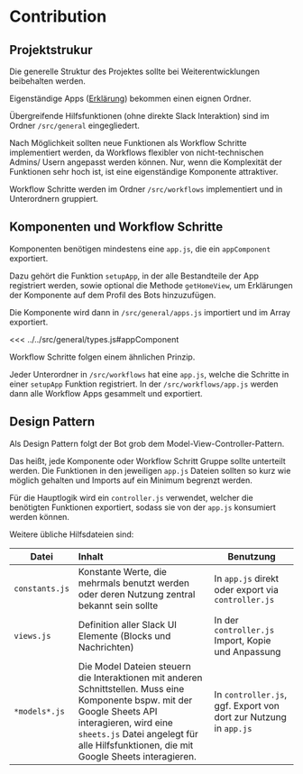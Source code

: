 # Contribution

## Projektstrukur

Die generelle Struktur des Projektes sollte bei Weiterentwicklungen beibehalten werden.

Eigenständige Apps ([Erklärung](../functions-setup/index.md)) bekommen einen eignen Ordner.

Übergreifende Hilfsfunktionen (ohne direkte Slack Interaktion) sind im Ordner `/src/general` eingegliedert.

Nach Möglichkeit sollten neue Funktionen als Workflow Schritte implementiert werden, da Workflows flexibler von nicht-technischen Admins/ Usern angepasst werden können. Nur, wenn die Komplexität der Funktionen sehr hoch ist, ist eine eigenständige Komponente attraktiver.

Workflow Schritte werden im Ordner `/src/workflows` implementiert und in Unterordnern gruppiert.

## Komponenten und Workflow Schritte

Komponenten benötigen mindestens eine `app.js`, die ein `appComponent` exportiert.

Dazu gehört die Funktion `setupApp`, in der alle Bestandteile der App registriert werden, sowie optional die Methode `getHomeView`, um Erklärungen der Komponente auf dem Profil des Bots hinzuzufügen.

Die Komponente wird dann in `/src/general/apps.js` importiert und im Array exportiert.

<<< ../../src/general/types.js#appComponent

Workflow Schritte folgen einem ähnlichen Prinzip.

Jeder Unterordner in `/src/workflows` hat eine `app.js`, welche die Schritte in einer `setupApp` Funktion registriert. In der `/src/workflows/app.js` werden dann alle Workflow Apps gesammelt und exportiert.

## Design Pattern

Als Design Pattern folgt der Bot grob dem Model-View-Controller-Pattern.

Das heißt, jede Komponente oder Workflow Schritt Gruppe sollte unterteilt werden. Die Funktionen in den jeweiligen `app.js` Dateien sollten so kurz wie möglich gehalten und Imports auf ein Minimum begrenzt werden.

Für die Hauptlogik wird ein `controller.js` verwendet, welcher die benötigten Funktionen exportiert, sodass sie von der `app.js` konsumiert werden können.

Weitere übliche Hilfsdateien sind:

| Datei          | Inhalt                                                                                                                                                                                                                                        | Benutzung                                                        |
| -------------- | :-------------------------------------------------------------------------------------------------------------------------------------------------------------------------------------------------------------------------------------------- | ---------------------------------------------------------------- |
| `constants.js` | Konstante Werte, die mehrmals benutzt werden oder deren Nutzung zentral bekannt sein sollte                                                                                                                                                   | In `app.js` direkt oder export via `controller.js`               |
| `views.js`     | Definition aller Slack UI Elemente (Blocks und Nachrichten)                                                                                                                                                                                   | In der `controller.js` Import, Kopie und Anpassung               |
| `*models*.js`  | Die Model Dateien steuern die Interaktionen mit anderen Schnittstellen. Muss eine Komponente bspw. mit der Google Sheets API interagieren, wird eine `sheets.js` Datei angelegt für alle Hilfsfunktionen, die mit Google Sheets interagieren. | In `controller.js`, ggf. Export von dort zur Nutzung in `app.js` |
